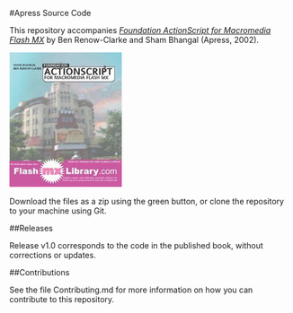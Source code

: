 #Apress Source Code

This repository accompanies [*Foundation ActionScript for Macromedia Flash MX*](http://www.apress.com/9781590591666) by Ben Renow-Clarke and Sham Bhangal (Apress, 2002).

![Cover image](9781590591666.jpg)

Download the files as a zip using the green button, or clone the repository to your machine using Git.

##Releases

Release v1.0 corresponds to the code in the published book, without corrections or updates.

##Contributions

See the file Contributing.md for more information on how you can contribute to this repository.
